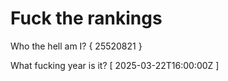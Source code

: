# Fuck the rankings

Who the hell am I?
{ 25520821 }

What fucking year is it?
[ 2025-03-22T16:00:00Z ]
